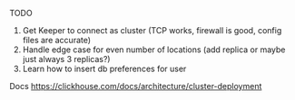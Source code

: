 TODO
1. Get Keeper to connect as cluster (TCP works, firewall is good, config files are accurate)
2. Handle edge case for even number of locations (add replica or maybe just always 3 replicas?)
3. Learn how to insert db preferences for user

Docs
https://clickhouse.com/docs/architecture/cluster-deployment